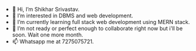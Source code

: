 - 👋 Hi, I’m Shikhar Srivastav.
- 👀 I’m interested in DBMS and web development.
- 🌱 I’m currently learning full stack web development using MERN stack.
- 💞️ I’m not ready or perfect enough to collaborate right now but i'll be soon. Wait one more month. 
- 📫 Whatsapp me at 7275075721.

<!---
Shikhar1234567/Shikhar1234567 is a ✨ special ✨ repository because its `README.md` (this file) appears on your GitHub profile.
You can click the Preview link to take a look at your changes.
--->
